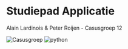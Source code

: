 # Studiepad Applicatie
Alain Lardinois & Peter Roijen - Casusgroep 12

![Casusgroep](https://img.shields.io/badge/Casusgroep-12-brightgreen.svg?style=for-the-badge)
![python](https://img.shields.io/badge/Python-V3.6-0066cc.svg?style=for-the-badge&logo=python&logoWidth=20)
